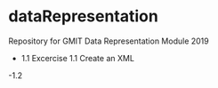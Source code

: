 # dataRepresentation
Repository for GMIT Data Representation Module 2019

- 1.1 Excercise 1.1 Create an XML

-1.2
